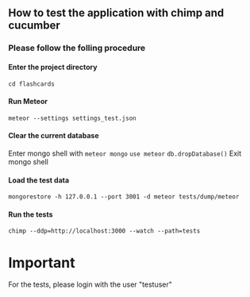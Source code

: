 ## How to test the application with chimp and cucumber

### Please follow the folling procedure
#### Enter the project directory
`cd flashcards`
#### Run Meteor
`meteor --settings settings_test.json`
#### Clear the current database
Enter mongo shell with `meteor mongo`
`use meteor`
`db.dropDatabase()`
Exit mongo shell
#### Load the test data
`mongorestore -h 127.0.0.1 --port 3001 -d meteor tests/dump/meteor`
#### Run the tests
`chimp --ddp=http://localhost:3000 --watch --path=tests`


# Important
For the tests, please login with the user "testuser"
